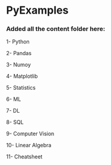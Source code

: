 # PyExamples

### Added all the content folder here:

1- Python 

2- Pandas

3- Numoy

4- Matplotlib

5- Statistics

6- ML

7- DL

8- SQL

9- Computer Vision

10- Linear Algebra

11- Cheatsheet
